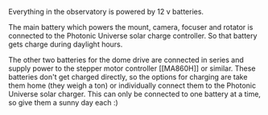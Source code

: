 Everything in the observatory is powered by 12 v batteries.

The main battery which powers the mount, camera, focuser and rotator is connected to the Photonic Universe solar charge controller. So that battery gets charge during daylight hours.

The other two batteries for the dome drive are connected in series and supply power to the stepper motor controller [[MA860H]] or similar. These batteries don't get charged directly, so the options for charging are take them home (they weigh a ton) or individually connect them to the Photonic Universe solar charger. This can only be connected to one battery at a time, so give them a sunny day each :)

